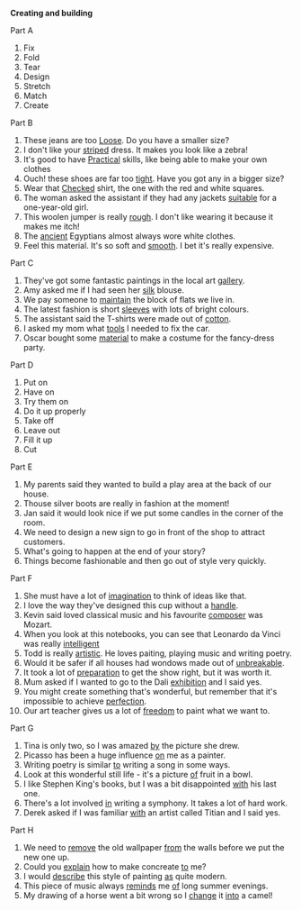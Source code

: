 **Creating and building**

Part A
1. Fix
2. Fold
3. Tear
4. Design
5. Stretch
6. Match
7. Create

Part B
1. These jeans are too <u>Loose</u>. Do you have a smaller size?
2. I don't like your <u>striped</u> dress. It makes you look like a zebra!
3. It's good to have <u>Practical</u> skills, like being able to make your own clothes
4. Ouch! these shoes are far too <u>tight</u>. Have you got any in a bigger size?
5. Wear that <u>Checked</u> shirt, the one with the red and white squares.
6. The woman asked the assistant if they had any jackets <u>suitable</u> for a one-year-old girl.
7. This woolen jumper is really <u>rough</u>. I don't like wearing it because it makes me itch!
8. The <u>ancient</u> Egyptians almost always wore white clothes.
9. Feel this material. It's so soft and <u>smooth</u>. I bet it's really expensive.

Part C
1. They've got some fantastic paintings in the local art <u>gallery</u>.
2. Amy asked me if I had seen her <u>silk</u> blouse.
3. We pay someone to <u>maintain</u> the block of flats we live in.
4. The latest fashion is short <u>sleeves</u> with lots of bright colours.
5. The assistant said the T-shirts were made out of <u>cotton</u>.
6. I asked my mom what <u>tools</u> I needed to fix the car.
7. Oscar bought some <u>material</u> to make a costume for the fancy-dress party.

Part D
1. Put on
2. Have on
3. Try them on
4. Do it up properly
5. Take off
6. Leave out
7. Fill it up
8. Cut

Part E
1. My parents said they wanted to build a play area at the back of our house.
2. Thouse silver boots are really in fashion at the moment!
3. Jan said it would look nice if we put some candles in the corner of the room.
4. We need to design a new sign to go in front of the shop to attract customers.
5. What's going to happen at the end of your story?
6. Things become fashionable and then go out of style very quickly.

Part F
1. She must have a lot of <u>imagination</u> to think of ideas like that.
2. I love the way they've designed this cup without a <u>handle</u>.
3. Kevin said  loved classical music and his favourite <u>composer</u> was Mozart.
4. When you look at this notebooks, you can see that Leonardo da Vinci was really <u>intelligent</u>
5. Todd is really <u>artistic</u>. He loves paiting, playing music and writing poetry.
6. Would it be safer if all houses had wondows made out of <u>unbreakable</u>.
7. It took a lot of <u>preparation</u> to get the show right, but it was worth it.
8. Mum asked if I wanted to go to the Dali <u>exhibition</u> and I said yes.
9. You might create something that's wonderful, but remember that it's impossible to achieve <u>perfection</u>.
10. Our art teacher gives us a lot of <u>freedom</u> to paint what we want to.

Part G
1. Tina is only two, so I was amazed <u>by</u> the picture she drew.
2. Picasso has been a huge influence <u>on</u> me as a painter.
3. Writing poetry is similar <u>to</u> writing a song in some ways.
4. Look at this wonderful still life - it's a picture <u>of</u> fruit in a bowl.
5. I like Stephen King's books, but I was a bit disappointed <u>with</u> his last one.
6. There's a lot involved <u>in</u> writing a symphony. It takes a lot of hard work.
7. Derek asked if I was familiar <u>with</u> an artist called Titian and I said yes.

Part H
1. We need to <u>remove</u> the old wallpaper <u>from</u> the walls before we put the new one up.
2. Could you <u>explain</u> how to make concreate <u>to</u> me?
3. I would <u>describe</u> this style of painting <u>as</u> quite modern.
4. This piece of music always <u>reminds</u> me <u>of</u> long summer evenings.
5. My drawing of a horse went a bit wrong so I <u>change</u> it <u>into</u> a camel!